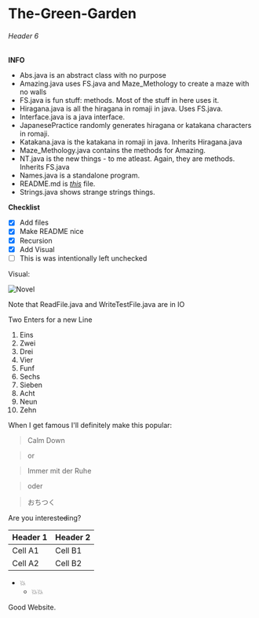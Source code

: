 # The-Green-Garden
###### Header 6
**INFO**
* Abs.java is an abstract class with no purpose
* Amazing.java uses FS.java and Maze_Methology to create a maze with no walls
* FS.java is fun stuff: methods. Most of the stuff in here uses it.
* Hiragana.java is all the hiragana in romaji in java. Uses FS.java.
* Interface.java is a java interface.
* JapanesePractice randomly generates hiragana or katakana characters in romaji.
* Katakana.java is the katakana in romaji in java. Inherits Hiragana.java
* Maze_Methology.java contains the methods for Amazing.
* NT.java is the new things - to me atleast. Again, they are methods. Inherits FS.java
* Names.java is a standalone program.
* README.md is [_this_](https://github.com/jacobcmalimban/The-Green-Garden/blob/master/README.md) file.
* Strings.java shows strange strings things.

__Checklist__
- [x] Add files
- [x] Make README nice
- [x] Recursion
- [x] Add Visual
- [ ] This is was intentionally left unchecked

Visual:

![Novel](https://github.com/jacobcmalimban/The-Green-Garden/blob/master/Nice%20Visual.png)

Note that ReadFile.java and WriteTestFile.java are in IO

Two Enters for a new Line

1. Eins
2. Zwei
3. Drei
4. Vier
5. Funf
6. Sechs
7. Sieben
8. Acht
9. Neun
10. Zehn

When I get famous I'll definitely make this popular:

> Calm Down

> or

> Immer mit der Ruhe

> oder

> おちつく

Are you interest~~ed~~ing?

Header 1 | Header 2
-------- | --------
Cell A1 | Cell B1
Cell A2 | Cell B2

- :boom:
  * :boom::boom:
  
Good Website.

